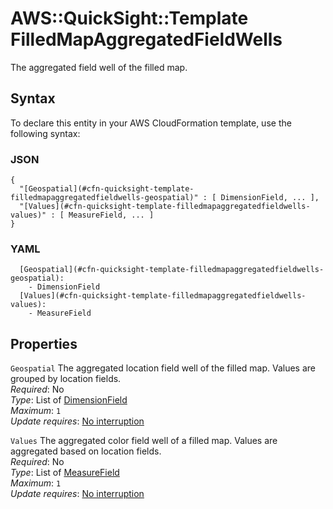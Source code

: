 # AWS::QuickSight::Template FilledMapAggregatedFieldWells<a name="aws-properties-quicksight-template-filledmapaggregatedfieldwells"></a>

The aggregated field well of the filled map\.

## Syntax<a name="aws-properties-quicksight-template-filledmapaggregatedfieldwells-syntax"></a>

To declare this entity in your AWS CloudFormation template, use the following syntax:

### JSON<a name="aws-properties-quicksight-template-filledmapaggregatedfieldwells-syntax.json"></a>

```
{
  "[Geospatial](#cfn-quicksight-template-filledmapaggregatedfieldwells-geospatial)" : [ DimensionField, ... ],
  "[Values](#cfn-quicksight-template-filledmapaggregatedfieldwells-values)" : [ MeasureField, ... ]
}
```

### YAML<a name="aws-properties-quicksight-template-filledmapaggregatedfieldwells-syntax.yaml"></a>

```
  [Geospatial](#cfn-quicksight-template-filledmapaggregatedfieldwells-geospatial): 
    - DimensionField
  [Values](#cfn-quicksight-template-filledmapaggregatedfieldwells-values): 
    - MeasureField
```

## Properties<a name="aws-properties-quicksight-template-filledmapaggregatedfieldwells-properties"></a>

`Geospatial`  <a name="cfn-quicksight-template-filledmapaggregatedfieldwells-geospatial"></a>
The aggregated location field well of the filled map\. Values are grouped by location fields\.  
*Required*: No  
*Type*: List of [DimensionField](aws-properties-quicksight-template-dimensionfield.md)  
*Maximum*: `1`  
*Update requires*: [No interruption](https://docs.aws.amazon.com/AWSCloudFormation/latest/UserGuide/using-cfn-updating-stacks-update-behaviors.html#update-no-interrupt)

`Values`  <a name="cfn-quicksight-template-filledmapaggregatedfieldwells-values"></a>
The aggregated color field well of a filled map\. Values are aggregated based on location fields\.  
*Required*: No  
*Type*: List of [MeasureField](aws-properties-quicksight-template-measurefield.md)  
*Maximum*: `1`  
*Update requires*: [No interruption](https://docs.aws.amazon.com/AWSCloudFormation/latest/UserGuide/using-cfn-updating-stacks-update-behaviors.html#update-no-interrupt)